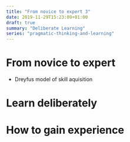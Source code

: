 ```yaml
---
title: "From novice to expert 3"
date: 2019-11-29T15:23:09+01:00
draft: true
summary: "Deliberate Learning"
series: "pragmatic-thinking-and-learning"
---
```


# From novice to expert

- Dreyfus model of skill aquisition

# Learn deliberately

# How to gain experience
